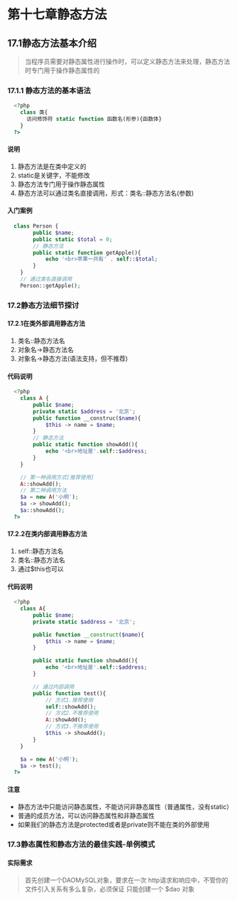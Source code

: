 # 第十七章静态方法
## 17.1静态方法基本介绍
> 当程序员需要对静态属性进行操作时，可以定义静态方法来处理，静态方法时专门用于操作静态属性的
### 17.1.1 静态方法的基本语法
```php
  <?php
    class 类{
      访问修饰符 static function 函数名(形参){函数体}
    }
  ?>
```
#### 说明
1. 静态方法是在类中定义的
2. static是关键字，不能修改
3. 静态方法专门用于操作静态属性
4. 静态方法可以通过类名直接调用，形式：类名::静态方法名(参数)
#### 入门案例
```php
  class Person {
        public $name;
        public static $total = 0;
        // 静态方法
        public static function getApple(){
            echo '<br>苹果一共有' . self::$total;
        }
    }
    // 通过类名直接调用
    Person::getApple();
```
### 17.2静态方法细节探讨
#### 17.2.1在类外部调用静态方法
1. 类名::静态方法名
2. 对象名->静态方法名
3. 对象名->静态方法(语法支持，但不推荐)
#### 代码说明
```php
  <?php
    class A {
        public $name;
        private static $address = '北京';
        public function __construc($name){
            $this -> name = $name;
        }
        // 静态方法
        public static function showAdd(){
            echo '<br>地址是'.self::$address;
        }
    }

    // 第一种调用方式[推荐使用]
    A::showAdd();
    // 第二种调用方法
    $a = new A('小明');
    $a -> showAdd();
    $a::showAdd();
  ?>
```
#### 17.2.2在类内部调用静态方法
1. self::静态方法名
2. 类名::静态方法名
3. 通过$this也可以
#### 代码说明
```php
  <?php
    class A{
        public $name;
        private static $address = '北京';

        public function __construct($name){
            $this -> name = $name;
        }

        public static function showAdd(){
            echo '<br>地址是'.self::$address;
        }

        // 通过内部调用
        public function test(){
            // 方式1.推荐使用
            self::showAdd();
            // 方式2.不推荐使用
            A::showAdd();
            // 方式3.不推荐使用
            $this -> showAdd();
        }
    }

    $a = new A('小明');
    $a -> test();
  ?>
```
#### 注意
+ 静态方法中只能访问静态属性，不能访问非静态属性（普通属性，没有static）
+ 普通的成员方法，可以访问静态属性和非静态属性
+ 如果我们的静态方法是protected或者是private则不能在类的外部使用
### 17.3静态属性和静态方法的最佳实践-单例模式
#### 实际需求
> 首先创建一个DAOMySQL对象，要求在一次 http请求和响应中，不管你的文件引入关系有多么复杂，必须保证 只能创建一个 $dao 对象

